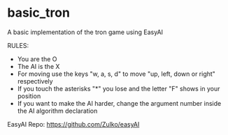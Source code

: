 # basic_tron
A basic implementation of the tron game using EasyAI

RULES:
- You are the O
- The AI is the X
- For moving use the keys "w, a, s, d" to move "up, left, down or right" respectively
- If you touch the asterisks "*" you lose and the letter "F" shows in your position
- If you want to make the AI harder, change the argument number inside the AI algorithm declaration

EasyAI Repo:
https://github.com/Zulko/easyAI
